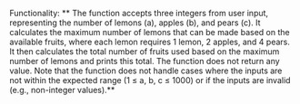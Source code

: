 Functionality: ** The function accepts three integers from user input, representing the number of lemons (a), apples (b), and pears (c). It calculates the maximum number of lemons that can be made based on the available fruits, where each lemon requires 1 lemon, 2 apples, and 4 pears. It then calculates the total number of fruits used based on the maximum number of lemons and prints this total. The function does not return any value. Note that the function does not handle cases where the inputs are not within the expected range (1 ≤ a, b, c ≤ 1000) or if the inputs are invalid (e.g., non-integer values).**